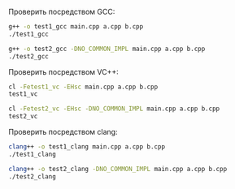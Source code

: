 Проверить посредством GCC:

```sh
g++ -o test1_gcc main.cpp a.cpp b.cpp
./test1_gcc

g++ -o test2_gcc -DNO_COMMON_IMPL main.cpp a.cpp b.cpp
./test2_gcc
```

Проверить посредством VC++:

```cmd
cl -Fetest1_vc -EHsc main.cpp a.cpp b.cpp
test1_vc

cl -Fetest2_vc -EHsc -DNO_COMMON_IMPL main.cpp a.cpp b.cpp
test2_vc
```

Проверить посредством clang:

```sh
clang++ -o test1_clang main.cpp a.cpp b.cpp
./test1_clang

clang++ -o test2_clang -DNO_COMMON_IMPL main.cpp a.cpp b.cpp
./test2_clang
```

